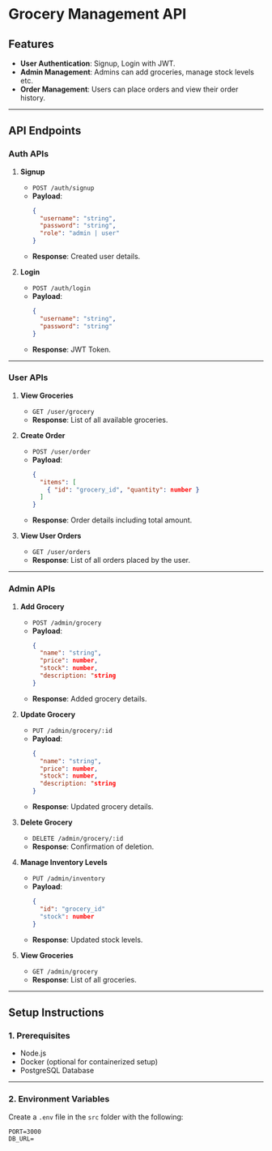 # Grocery Management API

## **Features**

- **User Authentication**: Signup, Login with JWT.
- **Admin Management**: Admins can add groceries, manage stock levels etc.
- **Order Management**: Users can place orders and view their order history.

---

## **API Endpoints**

### **Auth APIs**
1. **Signup**
   - `POST /auth/signup`
   - **Payload**:
     ```json
     {
       "username": "string",
       "password": "string",
       "role": "admin | user"
     }
     ```
   - **Response**: Created user details.

2. **Login**
   - `POST /auth/login`
   - **Payload**:
     ```json
     {
       "username": "string",
       "password": "string"
     }
     ```
   - **Response**: JWT Token.

---

### **User APIs**
1. **View Groceries**
   - `GET /user/grocery`
   - **Response**: List of all available groceries.

2. **Create Order**
   - `POST /user/order`
   - **Payload**:
     ```json
     {
       "items": [
         { "id": "grocery_id", "quantity": number }
       ]
     }
     ```
   - **Response**: Order details including total amount.

3. **View User Orders**
   - `GET /user/orders`
   - **Response**: List of all orders placed by the user.

---

### **Admin APIs**
1. **Add Grocery**
   - `POST /admin/grocery`
   - **Payload**:
     ```json
     {
       "name": "string",
       "price": number,
       "stock": number,
       "description: "string
     }
     ```
   - **Response**: Added grocery details.

2. **Update Grocery**
   - `PUT /admin/grocery/:id`
   - **Payload**:
     ```json
     {
       "name": "string",
       "price": number,
       "stock": number,
       "description: "string
     }
     ```
   - **Response**: Updated grocery details.

3. **Delete Grocery**
   - `DELETE /admin/grocery/:id`
   - **Response**: Confirmation of deletion.

4. **Manage Inventory Levels**
   - `PUT /admin/inventory`
   - **Payload**:
     ```json
     {
       "id": "grocery_id"
       "stock": number
     }
     ```
   - **Response**: Updated stock levels.

5. **View Groceries**
   - `GET /admin/grocery`
   - **Response**: List of all groceries.

---

## **Setup Instructions**

### **1. Prerequisites**
- Node.js
- Docker (optional for containerized setup)
- PostgreSQL Database

---

### **2. Environment Variables**
Create a `.env` file in the `src` folder with the following:
```plaintext
PORT=3000
DB_URL=
